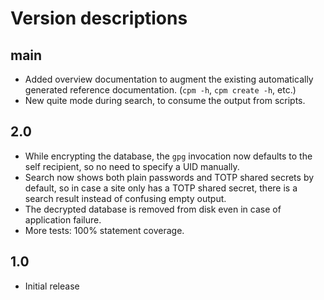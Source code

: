 # Version descriptions

## main

- Added overview documentation to augment the existing automatically generated reference
  documentation. (`cpm -h`, `cpm create -h`, etc.)
- New quite mode during search, to consume the output from scripts.

## 2.0

- While encrypting the database, the `gpg` invocation now defaults to the self recipient, so no need
  to specify a UID manually.
- Search now shows both plain passwords and TOTP shared secrets by default, so in case a site only
  has a TOTP shared secret, there is a search result instead of confusing empty output.
- The decrypted database is removed from disk even in case of application failure.
- More tests: 100% statement coverage.

## 1.0

- Initial release
